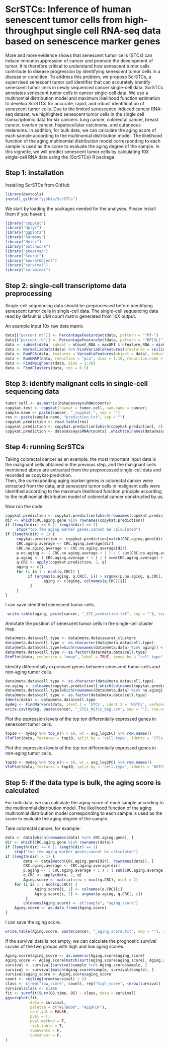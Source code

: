 ScrSTCs: Inference of human senescent tumor cells from high-throughput single cell RNA-seq data based on senescence marker genes
===
More and more evidence shows that senescent tumor cells (STCs) can induce immunosuppression of cancer and promote the development of tumor. It is therefore critical to understand how senescent tumor cells contribute to disease progression by identifying senescent tumor cells in a disease or condition. To address this problem, we propose ScrSTCs, a supervised senescent tumor cell identifier that can accurately identify senescent tumor cells in newly sequenced cancer single-cell data. ScrSTCs annotates senescent tumor cells in cancer single-cell data. We use a multinomial distribution model and maximum likelihood function estimation to develop ScrSTCs for accurate, rapid, and robust identification of senescent tumor cells. Due to the limited senescence induced cancer RNA-seq dataset, we highlighted senescent tumor cells in the single cell transcriptomic data for six cancers: lung cancer, colorectal cancer, breast cancer, ovarian cancer, hepatocellular carcinoma, and cutaneous melanoma. In addition, for bulk data, we can calculate the aging score of each sample according to the multinomial distribution model. The likelihood function of the aging multinomial distribution model corresponding to each sample is used as the score to evaluate the aging degree of the sample. In this vignette, we will predict senescent tumor cells by calculating 10X single-cell RNA data using the {ScrSTCs} R package.<br>

Step 1: installation
--
Installing ScrSTCs from GitHub <br>
```R
library(devtools) 
install_github("yjybio/ScrSTCs")
```
We start by loading the packages needed for the analyses. Please install them if you haven't.<br>
```R
library("copykat")
library("dplyr")
library("ggplot2")
library("harmony")
library("Hmisc")
library("patchwork")
library("pheatmap")
library("Seurat")
library("SeuratObject")
library("survival")
library("survminer")
```
Step 2: single-cell transcriptome data preprocessing
--
Single-cell sequencing data should be preprocessed before identifying senescent tumor cells in single-cell data. The single-cell sequencing data read by default is UMI count matrix generated from 10X output.<br>

An example input 10x raw data matrix
```R
data[["percent.mt"]] <- PercentageFeatureSet(data, pattern = "^MT-") 
data[["percent.rb"]] <- PercentageFeatureSet(data, pattern = "^RP[SL]")
data <- subset(data, subset = nCount_RNA < maxUMI & nFeature_RNA > minGene & nFeature_RNA < maxGene & percent.mt < pctMT)
data <- NormalizeData(data) %>% FindVariableFeatures(nfeatures = ceiling(nrow(data@assays$RNA) * 0.3)) %>% ScaleData()
data <- RunPCA(data, features = VariableFeatures(object = data), reduction.name = "pca")
data <- RunUMAP(data, reduction = "pca", dims = 1:10, reduction.name = "umap")
data <- FindNeighbors(data, dims = 1:30)
data <- FindClusters(data, res = 0.5)
```
Step 3: identify malignant cells in single-cell sequencing data
--
```R
tumor.cell <- as.matrix(data@assays$RNA@counts)
copykat.test <- copykat(rawmat = tumor.cell, sam.name = cancer)
sample.name <- paste(cancer, "_copykat_", sep = "")
res <- paste(sample.name, "prediction.txt", sep = "")
copykat.prediction <- read.table(res)
copykat.prediction <- copykat.prediction[which(copykat.prediction[, 2] == "aneuploid"), ]
copykat.prediction <- data@assays$RNA@counts[ ,which(colnames(data@assays$RNA@counts) %in% copykat.prediction[, 1])]
```
Step 4: running ScrSTCs
--
Taking colorectal cancer as an example, the most important input data is the malignant cells obtained in the previous step, and the malignant cells mentioned above are extracted from the preprocessed single-cell data and recorded as copykat-prediction.<br>
Then, the corresponding aging marker genes in colorectal cancer were extracted from the data, and senescent tumor cells in malignant cells were identified according to the maximum likelihood function principle according to the multinomial distribution model of colorectal cancer constructed by us.<br>

Now run the code:
```R
copykat.prediction <- copykat.prediction[which(rownames(copykat.prediction) %in% CRC.aging.gene), ]
dir <- which(CRC.aging.gene %in% rownames(copykat.prediction))
if (length(dir) == 0 || length(dir) == 1)
     stop("too few aging marker genes;cannot be calculated")
if (length(dir) > 1) {
     copykat.prediction <- copykat.prediction[match(CRC.aging.gene[dir], rownames(copykat.prediction)), ]
     CRC.aging.average <- CRC.aging.average[dir]
     CRC.no.aging.average <- CRC.no.aging.average[dir]
     p.no.aging <- ( CRC.no.aging.average + 1 ) / ( sum(CRC.no.aging.average) + length(CRC.no.aging.average) )
     p.aging <- ( CRC.aging.average + 1 ) / ( sum(CRC.aging.average) + length(CRC.aging.average) )
     q.CRC <- apply(copykat.prediction, 2, q)
     aging <- c()
     for (i in 1 : ncol(q.CRC)) {
          if (argmax(p.aging, q.CRC[, i]) > argmax(p.no.aging, q.CRC[, i])) {
                 aging <- c(aging, colnames(q.CRC)[i])
           }
     }
}
```
I can save identified senescent tumor cells.
```R
 write.table(aging, paste(cancer, "_STC_prediction.txt", sep = ""), sep = "\t", row.names=FALSE, col.names = FALSE, quote = FALSE)
```     
Annotate the position of senescent tumor cells in the single-cell cluster map.<br>
```R
data@meta.data$cell.type <- data@meta.data$seurat_clusters
data@meta.data$cell.type <- as.character(data@meta.data$cell.type)
data@meta.data$cell.type[which(rownames(data@meta.data) %in% aging)] <- "STCs"
data@meta.data$cell.type <- as.factor(data@meta.data$cell.type)
DimPlot(data, reduction = "umap", label = TRUE, group.by = "cell.type", label.size = 3)
```
Identify differentially expressed genes between senescent tumor cells and non-aging tumor cells.
```R
data@meta.data$cell.type <- as.character(data@meta.data$cell.type)
no.aging <- colnames(copykat.prediction)[-which(colnames(copykat.prediction) %in% aging)]
data@meta.data$cell.type[which(rownames(data@meta.data) %in% no.aging)] <- "NSTCs"
data@meta.data$cell.type <- as.factor(data@meta.data$cell.type)
Idents(data) <- data@meta.data$cell.type
mydeg <- FindMarkers(data, ident.1 = 'STCs', ident.2 = 'NSTCs', verbose = FALSE, test.use = 'wilcox', min.pct = 0.1)
write.csv(mydeg, paste(cancer, "_STCs_NSTCs_deg.csv", sep = ""), row.names = TRUE)
```
Plot the expression levels of the top ten differentially expressed genes in senescent tumor cells.
```R
top10 <- mydeg %>% top_n(n = 10, wt = avg_log2FC) %>% row.names()
VlnPlot(data, features = top10, split.by = 'cell.type', idents = 'STCs')  
```
Plot the expression levels of the top ten differentially expressed genes in non-aging tumor cells.
```R
top10 <- mydeg %>% top_n(n = 10, wt = avg_log2FC) %>% row.names()
VlnPlot(data, features = top10, split.by = 'cell.type', idents = 'NSTCs')  
```
Step 5: if the data type is bulk, the aging score is calculated
--
For bulk data, we can calculate the aging score of each sample according to the multinomial distribution model. The likelihood function of the aging multinomial distribution model corresponding to each sample is used as the score to evaluate the aging degree of the sample.<br>

Take colorectal cancer, for example:<br>
```R
data <- data[which(rownames(data) %in% CRC.aging.gene), ]
dir <- which(CRC.aging.gene %in% rownames(data))
if (length(dir) == 0 || length(dir) == 1)
	stop("too few aging marker genes;cannot be calculated")
if (length(dir) > 1) {
        data <- data[match(CRC.aging.gene[dir], rownames(data)), ]
        CRC.aging.average <- CRC.aging.average[dir]
        p.aging <- ( CRC.aging.average + 1 ) / ( sum(CRC.aging.average) + length(CRC.aging.average) )
        q.CRC <- apply(data, 2, q)
        Aging.score <- matrix(nrow = ncol(q.CRC), ncol = 2)
	for (i in 1 : ncol(q.CRC)) {
             Aging.score[i, 1] <- colnames(q.CRC)[i]
             Aging.score[i, 2] <- argmax(p.aging, q.CRC[, i])
         }
        colnames(Aging.score) <- c("sample", "aging_score")
	Aging.score <- as.data.frame(Aging.score)
}
```
I can save the aging score.
```R
write.table(Aging.score, paste(cancer, "_aging_score.txt", sep = ""), sep = "\t", row.names = FALSE, quote = FALSE)
```
If the survival data is not empty, we can calculate the prognostic survival curves of the two groups with high and low aging scores.<br>
```R
Aging.score$aging_score <- as.numeric(Aging.score$aging_score)
Aging.score <- Aging.score[match(sort(Aging.score$aging_score), Aging.score$aging_score), ]
survival <- survival[survival$sample %in% Aging.score$sample, ]
survival <- survival[match(Aging.score$sample, survival$sample), ]
survival$aging_score <- Aging.score$aging_score
count <- ceiling(nrow(survival) / 2)
class <- c(rep("low_score", count), rep("high_score", (nrow(survival) - count)))
survival$class <- class
fit <- survfit(Surv(OS.time, OS) ~ class, data = survival)
ggsurvplot(fit,
           data = survival,        
           palette = c("#E7B800", "#2E9FDF"),   
           conf.int = FALSE,  
           pval = T,         
           pval.method = T,   
           risk.table = T,    
           cumevents = F,    
           cumcensor = F,    
)
```
